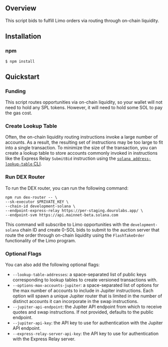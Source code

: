 ## Overview

This script bids to fulfill Limo orders via routing through on-chain liquidity.

## Installation

### npm

```
$ npm install
```

## Quickstart

### Funding

This script routes opportunities via on-chain liquidity, so your wallet will not need to hold any SPL tokens. However, it will need to hold some SOL to pay the gas cost.

### Create Lookup Table

Often, the on-chain liquidity routing instructions invoke a large number of accounts. As a result, the resulting set of instructions may be too large to fit into a single transaction. To minimize the size of the transaction, you can create a lookup table to store accounts commonly invoked in instructions like the Express Relay `SubmitBid` instruction using the [`solana address-lookup-table` CLI](https://docs.solanalabs.com/cli/usage#solana-address-lookup-table).

### Run DEX Router

To run the DEX router, you can run the following command:

```
npm run dex-router -- \
--sk-executor $PRIVATE_KEY \
--chain-id development-solana \
--endpoint-express-relay https://per-staging.dourolabs.app/ \
--endpoint-svm https://api.mainnet-beta.solana.com
```

This command will subscribe to Limo opportunities with the `development-solana` chain ID and create 0-SOL bids to submit to the auction server that route the order through on-chain liquidity using the `FlashTakeOrder` functionality of the Limo program.

### Optional Flags

You can also add the following optional flags:

- `--lookup-table-addresses`: a space-separated list of public keys corresponding to lookup tables to create versioned transactions with.
- `--options-max-accounts-jupiter`: a space-separated list of options for the max number of accounts to include in Jupiter instructions. Each option will spawn a unique Jupiter router that is limited in the number of distinct accounts it can incorporate in the swap instructions.
- `--jupiter-api-endpoint`: the Jupiter API endpoint from which to receive quotes and swap instructions. If not provided, defaults to the public endpoint.
- `--jupiter-api-key`: the API key to use for authentication with the Jupiter API endpoint.
- `--express-relay-server-api-key`: the API key to use for authentication with the Express Relay server.
